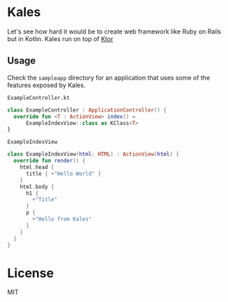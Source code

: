 # Kales

Let's see how hard it would be to create web framework 
like Ruby on Rails but in Kotlin. 
Kales run on top of [Ktor](ktor.io)

## Usage

Check the `sampleapp` directory for an application that uses
some of the features exposed by Kales.

`ExampleController.kt`
```kotlin
class ExampleController : ApplicationController() {
  override fun <T : ActionView> index() = 
      ExampleIndexView::class as KClass<T>
}
```

`ExampleIndexView`
```kotlin
class ExampleIndexView(html: HTML) : ActionView(html) {
  override fun render() {
    html.head {
      title { +"Hello World" }
    }
    html.body {
      h1 {
        +"Title"
      }
      p {
        +"Hello from Kales"
      }
    }
  }
}
```

# License 

MIT